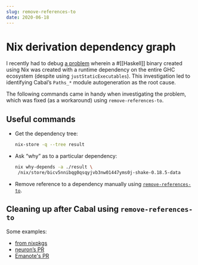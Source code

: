 ```yaml
---
slug: remove-references-to
date: 2020-06-18
---
```


# Nix derivation dependency graph

I recently had to debug [a problem](https://web.archive.org/web/20210125202157/https://github.com/srid/neuron/issues/193) wherein a #[[Haskell]] binary created using Nix was created with a runtime dependency on the entire GHC ecosystem (despite using `justStaticExecutables`). This investigation led to identifying Cabal’s `Paths_*` module autogeneration as the root cause.

The following commands came in handy when investigating the problem, which was fixed (as a workaround) using `remove-references-to`.

## Useful commands

- Get the dependency tree:
    
    ```sh
    nix-store -q --tree result
    ```
    
- Ask “why” as to a particular dependency:
    
    ```sh
    nix why-depends -a ./result \
     /nix/store/bicv5nnibqg0qsqyjvb3nw01447yms0j-shake-0.18.5-data
    ```
    
- Remove reference to a dependency manually using [`remove-references-to`](https://web.archive.org/web/20210125202157/https://github.com/NixOS/nixpkgs/blob/master/pkgs/build-support/remove-references-to/default.nix).

## Cleaning up after Cabal using `remove-references-to`

Some examples:

- [from nixpkgs](https://web.archive.org/web/20210125202157/https://github.com/NixOS/nixpkgs/blob/46405e7952c4b41ca0ba9c670fe9a84e8a5b3554/pkgs/development/tools/pandoc/default.nix#L13-L28)
- [neuron’s PR](https://web.archive.org/web/20210125202157/https://github.com/srid/neuron/pull/240/files)
- [Emanote's PR](https://github.com/EmaApps/emanote/pull/392)
